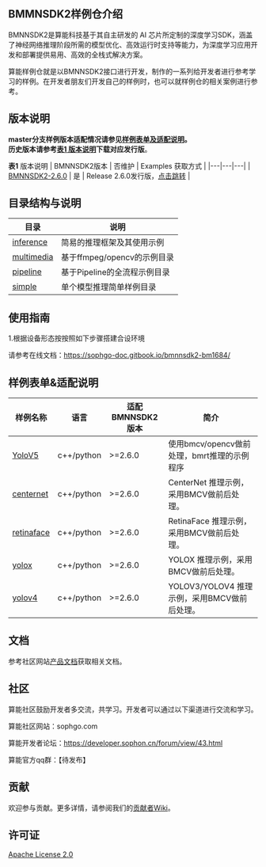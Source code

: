 ## BMMNSDK2样例仓介绍
   
BMNNSDK2是算能科技基于其自主研发的 AI 芯片所定制的深度学习SDK，涵盖了神经网络推理阶段所需的模型优化、高效运行时支持等能力，为深度学习应用开发和部署提供易用、高效的全栈式解决方案。

算能样例仓就是以BMNNSDK2接口进行开发，制作的一系列给开发者进行参考学习的样例。在开发者朋友们开发自己的样例时，也可以就样例仓的相关案例进行参考。

## 版本说明

**master分支样例版本适配情况请参见[样例表单及适配说明](#Version-of-samples)。     
历史版本请参考[表1 版本说明](#Version-Description)下载对应发行版**。

**表1** 版本说明<a name="Version-Description"></a>
| BMNNSDK2版本 | 否维护 | Examples 获取方式 |
|---|---|---|
| [BMNNSDK2-2.6.0](https://sophon-file.sophon.cn/sophon-prod-s3/drive/21/12/16/16/bmnnsdk2_bm1684_v2.6.0.zip) | 是 | Release 2.6.0发行版，[点击跳转](https://github.com/sophon-ai-algo/examples/releases/v2.5.0) |


## 目录结构与说明
| 目录 | 说明 |
|---|---|
| [inference](./inference) | 简易的推理框架及其使用示例 |
| [multimedia](./multimedia) | 基于ffmpeg/opencv的示例目录 |
| [pipeline](./pipeline) | 基于Pipeline的全流程示例目录 | 
| [simple](./simple) | 单个模型推理简单样例目录 |
 

## 使用指南

1.根据设备形态按按照如下步骤搭建合设环境

请参考在线文档：https://sophgo-doc.gitbook.io/bmnnsdk2-bm1684/

## 样例表单&适配说明<a name="Version-of-samples"></a>

| 样例名称 | 语言 | 适配BMNNSDK2版本 | 简介 |
|---|---|---|---|
| [YoloV5](./simple/yolov5) |  c++/python | >=2.6.0 | 使用bmcv/opencv做前处理，bmrt推理的示例程序 |
|[centernet](./simple/centernet) | c++/python | >=2.6.0 | CenterNet 推理示例，采用BMCV做前后处理。 |
|[retinaface](./simple/retinaface) | c++/python | >=2.6.0 | RetinaFace 推理示例，采用BMCV做前后处理。 |
|[yolox](./simple/yolox) | c++/python | >=2.6.0 | YOLOX 推理示例，采用BMCV做前后处理。 |
|[yolov4](./simple/yolov4) | c++/python | >=2.6.0 | YOLOV3/YOLOV4 推理示例，采用BMCV做前后处理。 |
## 文档

参考社区网站[产品文档](https://developer.sophon.cn/document/index.html)获取相关文档。

## 社区

算能社区鼓励开发者多交流，共学习。开发者可以通过以下渠道进行交流和学习。

算能社区网站：sophgo.com

算能开发者论坛：https://developer.sophon.cn/forum/view/43.html

算能官方qq群：【待发布】

## 贡献

欢迎参与贡献。更多详情，请参阅我们的[贡献者Wiki](./CONTRIBUTING_CN.md)。

## 许可证
[Apache License 2.0](LICENSE)
